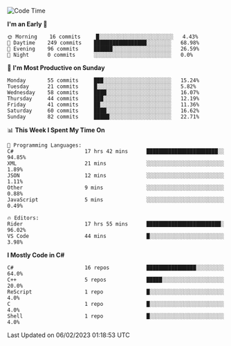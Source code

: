 <!--START_SECTION:waka-->
![Code Time](http://img.shields.io/badge/Code%20Time-913%20hrs%2015%20mins-blue)

**I'm an Early 🐤** 

```text
🌞 Morning    16 commits     █░░░░░░░░░░░░░░░░░░░░░░░░   4.43% 
🌆 Daytime    249 commits    █████████████████░░░░░░░░   68.98% 
🌃 Evening    96 commits     ██████░░░░░░░░░░░░░░░░░░░   26.59% 
🌙 Night      0 commits      ░░░░░░░░░░░░░░░░░░░░░░░░░   0.0%

```
📅 **I'm Most Productive on Sunday** 

```text
Monday       55 commits     ███░░░░░░░░░░░░░░░░░░░░░░   15.24% 
Tuesday      21 commits     █░░░░░░░░░░░░░░░░░░░░░░░░   5.82% 
Wednesday    58 commits     ████░░░░░░░░░░░░░░░░░░░░░   16.07% 
Thursday     44 commits     ███░░░░░░░░░░░░░░░░░░░░░░   12.19% 
Friday       41 commits     ██░░░░░░░░░░░░░░░░░░░░░░░   11.36% 
Saturday     60 commits     ████░░░░░░░░░░░░░░░░░░░░░   16.62% 
Sunday       82 commits     █████░░░░░░░░░░░░░░░░░░░░   22.71%

```


📊 **This Week I Spent My Time On** 

```text
💬 Programming Languages: 
C#                       17 hrs 42 mins      ███████████████████████░░   94.85% 
XML                      21 mins             ░░░░░░░░░░░░░░░░░░░░░░░░░   1.89% 
JSON                     12 mins             ░░░░░░░░░░░░░░░░░░░░░░░░░   1.11% 
Other                    9 mins              ░░░░░░░░░░░░░░░░░░░░░░░░░   0.88% 
JavaScript               5 mins              ░░░░░░░░░░░░░░░░░░░░░░░░░   0.49%

🔥 Editors: 
Rider                    17 hrs 55 mins      ████████████████████████░   96.02% 
VS Code                  44 mins             █░░░░░░░░░░░░░░░░░░░░░░░░   3.98%

```

**I Mostly Code in C#** 

```text
C#                       16 repos            ████████████████░░░░░░░░░   64.0% 
C++                      5 repos             █████░░░░░░░░░░░░░░░░░░░░   20.0% 
ReScript                 1 repo              █░░░░░░░░░░░░░░░░░░░░░░░░   4.0% 
C                        1 repo              █░░░░░░░░░░░░░░░░░░░░░░░░   4.0% 
Shell                    1 repo              █░░░░░░░░░░░░░░░░░░░░░░░░   4.0%

```



 Last Updated on 06/02/2023 01:18:53 UTC
<!--END_SECTION:waka-->
